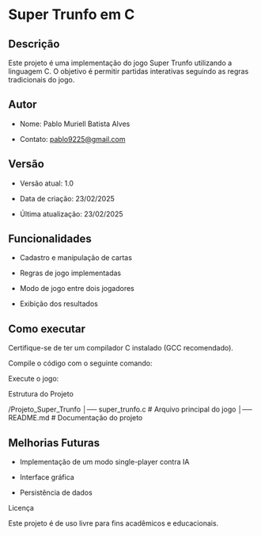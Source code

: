 # Super Trunfo em C

## Descrição

Este projeto é uma implementação do jogo Super Trunfo utilizando a linguagem C. O objetivo é permitir partidas interativas seguindo as regras tradicionais do jogo.

## Autor

* Nome: Pablo Muriell Batista Alves

* Contato: pablo9225@gmail.com

## Versão

* Versão atual: 1.0

* Data de criação: 23/02/2025

* Última atualização: 23/02/2025

## Funcionalidades

* Cadastro e manipulação de cartas

* Regras de jogo implementadas

* Modo de jogo entre dois jogadores

* Exibição dos resultados

## Como executar

Certifique-se de ter um compilador C instalado (GCC recomendado).

Compile o código com o seguinte comando:



Execute o jogo:



Estrutura do Projeto

/Projeto_Super_Trunfo
│── super_trunfo.c  # Arquivo principal do jogo
│── README.md        # Documentação do projeto

## Melhorias Futuras

* Implementação de um modo single-player contra IA

* Interface gráfica

* Persistência de dados

Licença

Este projeto é de uso livre para fins acadêmicos e educacionais.
